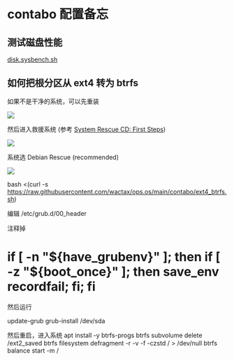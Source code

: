 # contabo 配置备忘

## 测试磁盘性能

[disk.sysbench.sh](./disk.sysbench.sh)

## 如何把根分区从 ext4 转为 btrfs

如果不是干净的系统，可以先重装

![](https://pub-b8db533c86124200a9d799bf3ba88099.r2.dev/2023/08/LsAN4pZ.webp)

然后进入救援系统 (参考 [System Rescue CD: First Steps](https://contabo.com/blog/system-rescue-cd-first-steps))

![](https://pub-b8db533c86124200a9d799bf3ba88099.r2.dev/2023/08/XlYH1Je.webp)

系统选 Debian Rescue (recommended)

![](https://pub-b8db533c86124200a9d799bf3ba88099.r2.dev/2023/08/Wa2HdD1.webp)

bash <(curl -s https://raw.githubusercontent.com/wactax/ops.os/main/contabo/ext4_btrfs.sh)

编辑 /etc/grub.d/00_header

注释掉

  # if [ -n "\${have_grubenv}" ]; then if [ -z "\${boot_once}" ]; then save_env recordfail; fi; fi

然后运行

update-grub
grub-install /dev/sda

然后重启，进入系统
apt install -y btrfs-progs
btrfs subvolume delete /ext2_saved
btrfs filesystem defragment -r -v -f -czstd / > /dev/null
btrfs balance start -m /
